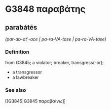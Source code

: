 # G3848 παραβάτης

## parabátēs

_(par-ab-at'-ace | pa-ra-VA-tase | pa-ra-VA-tase)_

### Definition

from G3845; a violator; breaker, transgress(-or); 

- a transgressor
- a lawbreaker

### See also

[[G3845|G3845 παραβαίνω]]

